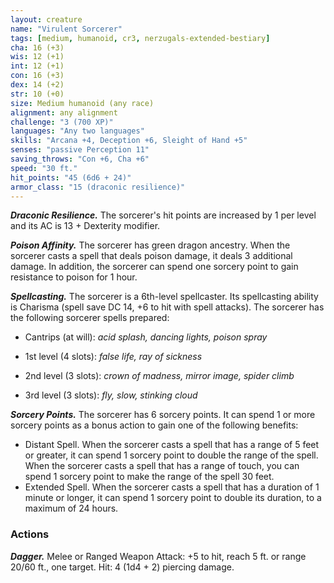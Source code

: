 ```yaml
---
layout: creature
name: "Virulent Sorcerer"
tags: [medium, humanoid, cr3, nerzugals-extended-bestiary]
cha: 16 (+3)
wis: 12 (+1)
int: 12 (+1)
con: 16 (+3)
dex: 14 (+2)
str: 10 (+0)
size: Medium humanoid (any race)
alignment: any alignment
challenge: "3 (700 XP)"
languages: "Any two languages"
skills: "Arcana +4, Deception +6, Sleight of Hand +5"
senses: "passive Perception 11"
saving_throws: "Con +6, Cha +6"
speed: "30 ft."
hit_points: "45 (6d6 + 24)"
armor_class: "15 (draconic resilience)"
---
```


***Draconic Resilience.*** The sorcerer's hit points are
increased by 1 per level and its AC is 13 + Dexterity
modifier.

***Poison Affinity.*** The sorcerer has green dragon
ancestry. When the sorcerer casts a spell that deals
poison damage, it deals 3 additional damage. In
addition, the sorcerer can spend one sorcery point
to gain resistance to poison for 1 hour.

***Spellcasting.*** The sorcerer is a 6th-level spellcaster.
Its spellcasting ability is Charisma (spell save DC
14, +6 to hit with spell attacks). The sorcerer has
the following sorcerer spells prepared:

* Cantrips (at will): <i>acid splash, dancing lights, poison spray</i>

* 1st level (4 slots): <i>false life, ray of sickness</i>

* 2nd level (3 slots): <i>crown of madness, mirror image, spider climb</i>

* 3rd level (3 slots): <i>fly, slow, stinking cloud</i>

***Sorcery Points.*** The sorcerer has 6 sorcery points. It
can spend 1 or more sorcery points as a bonus
action to gain one of the following benefits:
* Distant Spell. When the sorcerer casts a spell that
has a range of 5 feet or greater, it can spend 1
sorcery point to double the range of the spell.
When the sorcerer casts a spell that has a range
of touch, you can spend 1 sorcery point to make
the range of the spell 30 feet.
* Extended Spell. When the sorcerer casts a spell
that has a duration of 1 minute or longer, it can
spend 1 sorcery point to double its duration, to a
maximum of 24 hours.

### Actions

***Dagger.*** Melee or Ranged Weapon Attack: +5 to hit,
reach 5 ft. or range 20/60 ft., one target. Hit: 4
(1d4 + 2) piercing damage.
